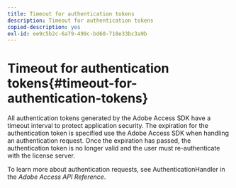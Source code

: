```yaml
---
title: Timeout for authentication tokens
description: Timeout for authentication tokens
copied-description: yes
exl-id: ee9c5b2c-6a79-499c-bd60-718e33bc3a9b
---
```

# Timeout for authentication tokens{#timeout-for-authentication-tokens}

All authentication tokens generated by the Adobe Access SDK have a timeout interval to protect application security. The expiration for the authentication token is specified use the Adobe Access SDK when handling an authentication request. Once the expiration has passed, the authentication token is no longer valid and the user must re-authenticate with the license server.

To learn more about authentication requests, see AuthenticationHandler in the *Adobe Access API Reference*.
